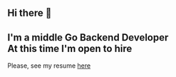 ## Hi there :vulcan_salute:
I'm a middle Go Backend Developer  
At this time I'm open to hire
---
Please, see my resume [here](https://docs.google.com/document/d/1eGk5j8dLAt9zvG6hIwOLMlvNoawbzRMdDebadhxPw6s/edit?usp=sharing)